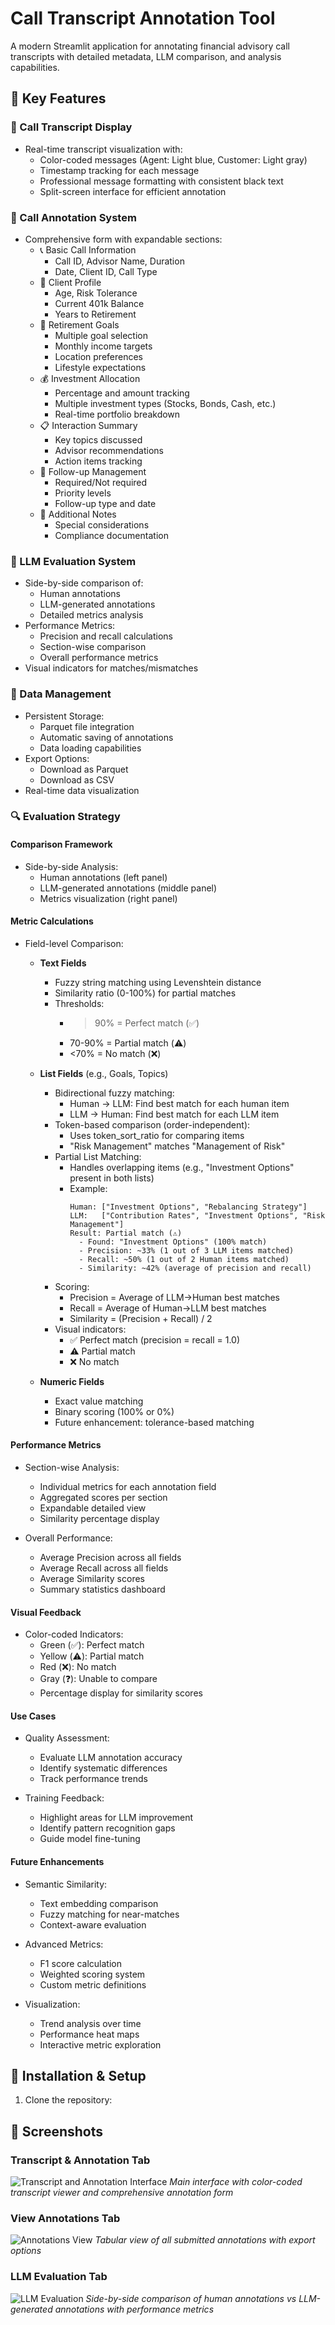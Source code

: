 # Call Transcript Annotation Tool

A modern Streamlit application for annotating financial advisory call transcripts with detailed metadata, LLM comparison, and analysis capabilities.

## 🌟 Key Features

### 💬 Call Transcript Display
* Real-time transcript visualization with:
  * Color-coded messages (Agent: Light blue, Customer: Light gray)
  * Timestamp tracking for each message
  * Professional message formatting with consistent black text
  * Split-screen interface for efficient annotation

### 📝 Call Annotation System
* Comprehensive form with expandable sections:
  * 📞 Basic Call Information
    - Call ID, Advisor Name, Duration
    - Date, Client ID, Call Type
  * 👤 Client Profile
    - Age, Risk Tolerance
    - Current 401k Balance
    - Years to Retirement
  * 🎯 Retirement Goals
    - Multiple goal selection
    - Monthly income targets
    - Location preferences
    - Lifestyle expectations
  * 💰 Investment Allocation
    - Percentage and amount tracking
    - Multiple investment types (Stocks, Bonds, Cash, etc.)
    - Real-time portfolio breakdown
  * 📋 Interaction Summary
    - Key topics discussed
    - Advisor recommendations
    - Action items tracking
  * 📅 Follow-up Management
    - Required/Not required
    - Priority levels
    - Follow-up type and date
  * 📌 Additional Notes
    - Special considerations
    - Compliance documentation

### 🤖 LLM Evaluation System
* Side-by-side comparison of:
  * Human annotations
  * LLM-generated annotations
  * Detailed metrics analysis
* Performance Metrics:
  * Precision and recall calculations
  * Section-wise comparison
  * Overall performance metrics
* Visual indicators for matches/mismatches

### 💾 Data Management
* Persistent Storage:
  * Parquet file integration
  * Automatic saving of annotations
  * Data loading capabilities
* Export Options:
  * Download as Parquet
  * Download as CSV
* Real-time data visualization

### 🔍 Evaluation Strategy

#### Comparison Framework
* Side-by-side Analysis:
  * Human annotations (left panel)
  * LLM-generated annotations (middle panel)
  * Metrics visualization (right panel)

#### Metric Calculations
* Field-level Comparison:
  * **Text Fields**
    - Fuzzy string matching using Levenshtein distance
    - Similarity ratio (0-100%) for partial matches
    - Thresholds:
      * >90% = Perfect match (✅)
      * 70-90% = Partial match (⚠️)
      * <70% = No match (❌)
  
  * **List Fields** (e.g., Goals, Topics)
    - Bidirectional fuzzy matching:
      * Human → LLM: Find best match for each human item
      * LLM → Human: Find best match for each LLM item
    - Token-based comparison (order-independent):
      * Uses token_sort_ratio for comparing items
      * "Risk Management" matches "Management of Risk"
    - Partial List Matching:
      * Handles overlapping items (e.g., "Investment Options" present in both lists)
      * Example:
        ```
        Human: ["Investment Options", "Rebalancing Strategy"]
        LLM:   ["Contribution Rates", "Investment Options", "Risk Management"]
        Result: Partial match (⚠️)
          - Found: "Investment Options" (100% match)
          - Precision: ~33% (1 out of 3 LLM items matched)
          - Recall: ~50% (1 out of 2 Human items matched)
          - Similarity: ~42% (average of precision and recall)
        ```
    - Scoring:
      * Precision = Average of LLM→Human best matches
      * Recall = Average of Human→LLM best matches
      * Similarity = (Precision + Recall) / 2
    - Visual indicators: 
      * ✅ Perfect match (precision = recall = 1.0)
      * ⚠️ Partial match
      * ❌ No match

  * **Numeric Fields**
    - Exact value matching
    - Binary scoring (100% or 0%)
    - Future enhancement: tolerance-based matching

#### Performance Metrics
* Section-wise Analysis:
  * Individual metrics for each annotation field
  * Aggregated scores per section
  * Expandable detailed view
  * Similarity percentage display

* Overall Performance:
  * Average Precision across all fields
  * Average Recall across all fields
  * Average Similarity scores
  * Summary statistics dashboard

#### Visual Feedback
* Color-coded Indicators:
  * Green (✅): Perfect match
  * Yellow (⚠️): Partial match
  * Red (❌): No match
  * Gray (❓): Unable to compare
  * Percentage display for similarity scores

#### Use Cases
* Quality Assessment:
  * Evaluate LLM annotation accuracy
  * Identify systematic differences
  * Track performance trends

* Training Feedback:
  * Highlight areas for LLM improvement
  * Identify pattern recognition gaps
  * Guide model fine-tuning

#### Future Enhancements
* Semantic Similarity:
  * Text embedding comparison
  * Fuzzy matching for near-matches
  * Context-aware evaluation

* Advanced Metrics:
  * F1 score calculation
  * Weighted scoring system
  * Custom metric definitions

* Visualization:
  * Trend analysis over time
  * Performance heat maps
  * Interactive metric exploration

## 🚀 Installation & Setup

1. Clone the repository:

## 📸 Screenshots

### Transcript & Annotation Tab
![Transcript and Annotation Interface](screenshots/UI_1.png)
*Main interface with color-coded transcript viewer and comprehensive annotation form*

### View Annotations Tab
![Annotations View](screenshots/UI_2.png)
*Tabular view of all submitted annotations with export options*

### LLM Evaluation Tab
![LLM Evaluation](screenshots/UI_3.png)
*Side-by-side comparison of human annotations vs LLM-generated annotations with performance metrics*
